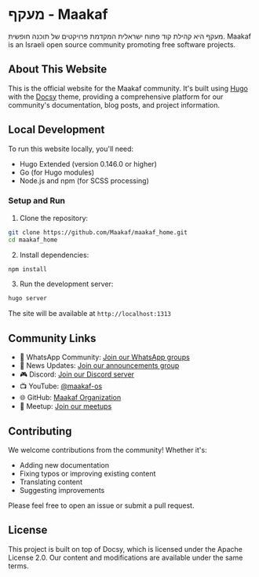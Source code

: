 # מעקף - Maakaf

מעקף היא קהילת קוד פתוח ישראלית המקדמת פרויקטים של תוכנה חופשית.
Maakaf is an Israeli open source community promoting free software projects.

## About This Website

This is the official website for the Maakaf community. It's built using [Hugo](https://gohugo.io/) with the [Docsy](https://www.docsy.dev/) theme, providing a comprehensive platform for our community's documentation, blog posts, and project information.

## Local Development

To run this website locally, you'll need:

- Hugo Extended (version 0.146.0 or higher)
- Go (for Hugo modules)
- Node.js and npm (for SCSS processing)

### Setup and Run

1. Clone the repository:
```bash
git clone https://github.com/Maakaf/maakaf_home.git
cd maakaf_home
```

2. Install dependencies:
```bash
npm install
```

3. Run the development server:
```bash
hugo server
```

The site will be available at `http://localhost:1313`

## Community Links

- 💬 WhatsApp Community: [Join our WhatsApp groups](https://chat.whatsapp.com/LTZKuKyKw7DHppVrDXWv8h)
- 📰 News Updates: [Join our announcements group](https://chat.whatsapp.com/CCFkZwKn3oD8kJoRLms7ts)
- 🎮 Discord: [Join our Discord server](https://discord.com/invite/a2VyCjRk2M)
- 📺 YouTube: [@maakaf-os](https://www.youtube.com/@maakaf-os)
- 🌐 GitHub: [Maakaf Organization](https://github.com/Maakaf/maakaf_home/)
- 🤝 Meetup: [Join our meetups](https://www.meetup.com/maakaf)

## Contributing

We welcome contributions from the community! Whether it's:
- Adding new documentation
- Fixing typos or improving existing content
- Translating content
- Suggesting improvements

Please feel free to open an issue or submit a pull request.

## License

This project is built on top of Docsy, which is licensed under the Apache License 2.0. Our content and modifications are available under the same terms.
